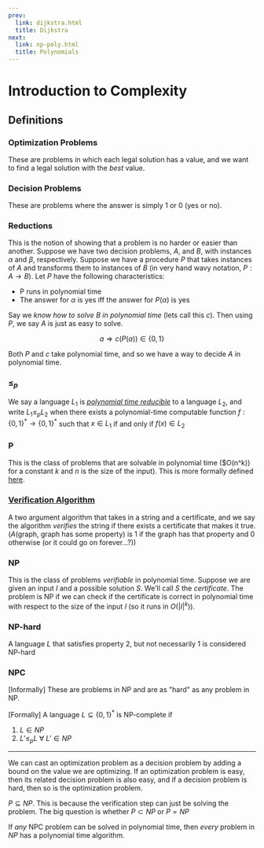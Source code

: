 ```yaml
---
prev:
  link: dijkstra.html
  title: Dijkstra
next:
  link: np-poly.html
  title: Polynomials
---
```


# Introduction to Complexity 

## Definitions

### Optimization Problems

These are problems in which each legal solution has a value, and we want to find
a legal solution with the _best_ value.

### Decision Problems

These are problems where the answer is simply 1 or 0 (yes or no).

### Reductions

This is the notion of showing that a problem is no harder or easier than
another. Suppose we have two decision problems, $A$, and $B$, with instances
$\alpha$ and $\beta$, respectively. Suppose we have a procedure $P$ that takes
instances of $A$ and transforms them to instances of $B$ (in very hand wavy
notation, $P: A \rightarrow B$). Let $P$ have the following characteristics:

- P runs in polynomial time
- The answer for $\alpha$ is yes iff the answer for $P(\alpha)$ is yes

Say we _know how to solve_ $B$ _in polynomial time_ (lets call this $c$). Then using $P$, we say $A$
is just as easy to solve.

$$
a \Rightarrow c(P(a)) \in \{0,1\} 
$$

Both $P$ and $c$ take polynomial time, and so we have a way to decide $A$ in
polynomial time.

### $\leq_p$

We say a language $L_1$ is [_polynomial time reducible_](np-reductions.html) to a language $L_2$, and
write $L_1 \leq_p L_2$ when there exists a polynomial-time computable function
$f: \{0,1\}^* \rightarrow \{0,1\}^*$ such that $x \in L_1$ if and only if $f(x)
\in L_2$

### P

This is the class of problems that are solvable in polynomial time ($O(n^k)) for
a constant $k$ and $n$ is the size of the input). This is more formally defined
[here](np-poly.html).

### [Verification Algorithm](np-polyver.html)

A two argument algorithm that takes in a string and a certificate, and we say
the algorithm _verifies_ the string if there exists a certificate that makes it
true. ($A$(graph, graph has some property) is 1 if the graph has that property
and 0 otherwise (or it could go on forever...?))

### NP

This is the class of problems _verifiable_ in polynomial time. Suppose we are
given an input $I$ and a possible solution $S$. We'll call $S$ the
_certificate_. The problem is NP if we can check if the certificate is correct
in polynomial time with respect to the size of the input $I$ (so it runs in
$O(|I|^k)$).

### NP-hard

A language $L$ that satisfies property 2, but not necessarily 1 is considered
NP-hard



### NPC

[Informally] These are problems in NP and are as "hard" as any problem in NP.

[Formally] A language $L \subseteq \{0,1\}^*$ is NP-complete if 

1. $L \in NP$
2. $L' \leq_p L \ \forall \ L' \in NP$

---

We can cast an optimization problem as a decision problem by adding a bound on
the value we are optimizing. If an optimization problem is easy, then its
related decision problem is also easy, and if a decision problem is hard, then
so is the optimization problem.

$P \subseteq NP$. This is because the verification step can just be solving the
problem. The big question is whether $P \subset NP$ or $P = NP$

If _any_ NPC problem can be solved in polynomial time, then _every_ problem in
$NP$ has a polynomial time algorithm. 

